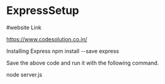 # ExpressSetup

#website Link 

https://www.codesolution.co.in/


Installing Express
npm install --save express

Save the above code  and run it with the following command.

node server.js

